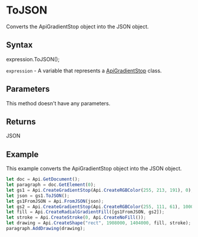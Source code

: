 # ToJSON

Converts the ApiGradientStop object into the JSON object.

## Syntax

expression.ToJSON();

`expression` - A variable that represents a [ApiGradientStop](../ApiGradientStop.md) class.

## Parameters

This method doesn't have any parameters.

## Returns

JSON

## Example

This example converts the ApiGradientStop object into the JSON object.

```javascript
let doc = Api.GetDocument();
let paragraph = doc.GetElement(0);
let gs1 = Api.CreateGradientStop(Api.CreateRGBColor(255, 213, 191), 0);
let json = gs1.ToJSON();
let gs1FromJSON = Api.FromJSON(json);
let gs2 = Api.CreateGradientStop(Api.CreateRGBColor(255, 111, 61), 100000);
let fill = Api.CreateRadialGradientFill([gs1FromJSON, gs2]);
let stroke = Api.CreateStroke(0, Api.CreateNoFill());
let drawing = Api.CreateShape("rect", 1908000, 1404000, fill, stroke);
paragraph.AddDrawing(drawing);
```
